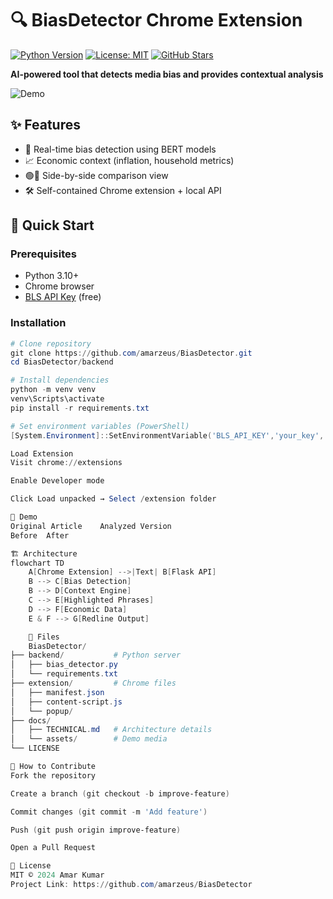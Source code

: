 # 🔍 BiasDetector Chrome Extension 
[![Python Version](https://img.shields.io/badge/python-3.10+-blue.svg)](https://www.python.org/)
[![License: MIT](https://img.shields.io/badge/License-MIT-yellow.svg)](LICENSE)
[![GitHub Stars](https://img.shields.io/github/stars/amarzeus/BiasDetector?style=social)](https://github.com/amarzeus/BiasDetector)

**AI-powered tool that detects media bias and provides contextual analysis**

![Demo](docs/assets/demo.gif)

## ✨ Features
- 🚨 Real-time bias detection using BERT models
- 📈 Economic context (inflation, household metrics)
- 🟢🔴 Side-by-side comparison view
- 🛠️ Self-contained Chrome extension + local API

## 🚀 Quick Start

### Prerequisites
- Python 3.10+
- Chrome browser
- [BLS API Key](https://data.bls.gov/registrationEngine/) (free)

### Installation
```powershell
# Clone repository
git clone https://github.com/amarzeus/BiasDetector.git
cd BiasDetector/backend

# Install dependencies
python -m venv venv
venv\Scripts\activate
pip install -r requirements.txt

# Set environment variables (PowerShell)
[System.Environment]::SetEnvironmentVariable('BLS_API_KEY','your_key','User')

Load Extension
Visit chrome://extensions

Enable Developer mode

Click Load unpacked → Select /extension folder

📸 Demo
Original Article	Analyzed Version
Before	After

🏗️ Architecture
flowchart TD
    A[Chrome Extension] -->|Text| B[Flask API]
    B --> C[Bias Detection]
    B --> D[Context Engine]
    C --> E[Highlighted Phrases]
    D --> F[Economic Data]
    E & F --> G[Redline Output]

    📂 Files
    BiasDetector/
├── backend/           # Python server
│   ├── bias_detector.py
│   └── requirements.txt
├── extension/         # Chrome files
│   ├── manifest.json
│   ├── content-script.js
│   └── popup/
├── docs/
│   ├── TECHNICAL.md   # Architecture details
│   └── assets/        # Demo media
└── LICENSE

🤝 How to Contribute
Fork the repository

Create a branch (git checkout -b improve-feature)

Commit changes (git commit -m 'Add feature')

Push (git push origin improve-feature)

Open a Pull Request

📜 License
MIT © 2024 Amar Kumar
Project Link: https://github.com/amarzeus/BiasDetector